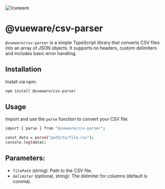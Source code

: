 ![Vueware](https://www.vueware.nl/logo.png)

# @vueware/csv-parser

`@vueware/csv-parser` is a simple TypeScript library that converts CSV files into an array of JSON objects. It supports no headers, custom delimiters and includes basic error handling.

## Installation

Install via npm:

```bash
npm install @vueware/csv-parser
```

## Usage

Import and use the `parse` function to convert your CSV file:

```bash
import { parse } from "@vueware/csv-parser";

const data = parse("path/to/file.csv");
console.log(data);
```

## Parameters:

- `filePath` (string): Path to the CSV file.
- `delimiter` (optional, string): The delimiter for columns (default is comma).
